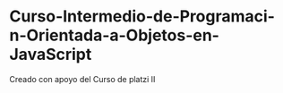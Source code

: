 # Curso-Intermedio-de-Programaci-n-Orientada-a-Objetos-en-JavaScript
Creado con  apoyo del Curso de platzi II
